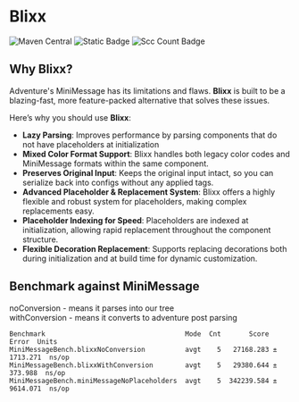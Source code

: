 # Blixx
![Maven Central](https://img.shields.io/maven-central/v/dev.oop778.blixx/blixx-core)
![Static Badge](https://img.shields.io/badge/Java_version-8-brightgreene)
![Scc Count Badge](https://sloc.xyz/github/oop-778/blixx?category=code)

## Why Blixx?

Adventure's MiniMessage has its limitations and flaws. **Blixx** is built to be a blazing-fast, more feature-packed alternative that solves these issues.

Here’s why you should use **Blixx**:

- **Lazy Parsing**: Improves performance by parsing components that do not have placeholders at initialization
- **Mixed Color Format Support**: Blixx handles both legacy color codes and MiniMessage formats within the same component.
- **Preserves Original Input**: Keeps the original input intact, so you can serialize back into configs without any applied tags.
- **Advanced Placeholder & Replacement System**: Blixx offers a highly flexible and robust system for placeholders, making complex replacements easy.
- **Placeholder Indexing for Speed**: Placeholders are indexed at initialization, allowing rapid replacement throughout the component structure.
- **Flexible Decoration Replacement**: Supports replacing decorations both during initialization and at build time for dynamic customization.

## Benchmark against MiniMessage
noConversion - means it parses into our tree  
withConversion - means it converts to adventure post parsing  
```text
Benchmark                                   Mode  Cnt       Score      Error  Units
MiniMessageBench.blixxNoConversion          avgt    5   27168.283 ± 1713.271  ns/op
MiniMessageBench.blixxWithConversion        avgt    5   29380.644 ±  373.988  ns/op
MiniMessageBench.miniMessageNoPlaceholders  avgt    5  342239.584 ± 9614.071  ns/op
```